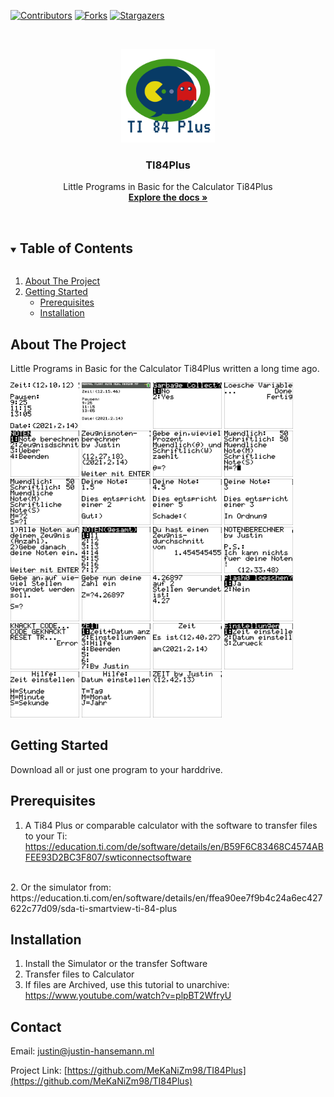 [![Contributors][contributors-shield]][contributors-url]
[![Forks][forks-shield]][forks-url]
[![Stargazers][stars-shield]][stars-url]




<!-- PROJECT LOGO -->
<br />
<p align="center">
  <a href="https://github.com/MeKaNiZm98/TI84Plus">
    <img src="images/logo.png" alt="Logo" width="150" height="150">
  </a>

  <h3 align="center">TI84Plus</h3>

  <p align="center">
    Little Programs in Basic for the Calculator Ti84Plus
    <br />
    <a href="https://github.com/MeKaNiZm98/TI84Plus"><strong>Explore the docs »</strong></a>
    <br />
    <br />
  </p>
</p>



<!-- TABLE OF CONTENTS -->
<details open="open">
  <summary><h2 style="display: inline-block">Table of Contents</h2></summary>
  <ol>
    <li>
      <a href="#about-the-project">About The Project</a>
    </li>
    <li>
      <a href="#getting-started">Getting Started</a>
      <ul>
        <li><a href="#prerequisites">Prerequisites</a></li>
        <li><a href="#installation">Installation</a></li>
      </ul>
    </li>
  </ol>
</details>



<!-- ABOUT THE PROJECT -->
## About The Project

Little Programs in Basic for the Calculator Ti84Plus written a long time ago.

<img src="images/Clock1.jpg" width="110" height="74"> <img src="images/Clock2.jpg" width="110" height="74">
<img src="images/DelVar1.jpg" width="110" height="74">
<img src="images/DelVar1.1.jpg" width="110" height="74">
<img src="images/Noten1.1.jpg" width="110" height="74">
<img src="images/Noten1.2.jpg" width="110" height="74">
<img src="images/Noten1.3.jpg" width="110" height="74">
<img src="images/Noten1.4.jpg" width="110" height="74">
<img src="images/Noten1.5.jpg" width="110" height="74">
<img src="images/Noten1.6.jpg" width="110" height="74">
<img src="images/Noten1.7.jpg" width="110" height="74">
<img src="images/Noten1.8.jpg" width="110" height="74">
<img src="images/Noten1.9.jpg" width="110" height="74">
<img src="images/Noten1.10.jpg" width="110" height="74">
<img src="images/Noten1.11.jpg" width="110" height="74">
<img src="images/Noten1.12.jpg" width="110" height="74">
<img src="images/Runden1.jpg" width="110" height="74">
<img src="images/Runden1.1.jpg" width="110" height="74">
<img src="images/Runden1.2.jpg" width="110" height="74">
<img src="images/Virus1.jpg" width="110" height="74">
<img src="images/Virus1.1.jpg"  width="110" height="74">
<img src="images/Zeit1.jpg" width="110" height="74">
<img src="images/Zeit1.1.jpg" width="110" height="74">
<img src="images/Zeit1.2.jpg" width="110" height="74">
<img src="images/Zeit1.3.jpg" width="110" height="74">
<img src="images/Zeit1.4.jpg" width="110" height="74">
<img src="images/Zeit1.5.jpg" width="110" height="74">

<!-- GETTING STARTED -->
## Getting Started

Download all or just one program to your harddrive.

## Prerequisites

1. A Ti84 Plus or comparable calculator with the software to transfer files to your Ti: https://education.ti.com/de/software/details/en/B59F6C83468C4574ABFEE93D2BC3F807/swticonnectsoftware
<br>
2. Or the simulator from: 
https://education.ti.com/en/software/details/en/ffea90ee7f9b4c24a6ec427622c77d09/sda-ti-smartview-ti-84-plus 


## Installation

  1. Install the Simulator or the transfer Software
  2. Transfer files to Calculator
  3. If files are Archived, use this tutorial to unarchive: https://www.youtube.com/watch?v=plpBT2WfryU


<!-- CONTACT -->
## Contact

Email: justin@justin-hansemann.ml

Project Link: [https://github.com/MeKaNiZm98/TI84Plus](https://github.com/MeKaNiZm98/TI84Plus)


<!-- MARKDOWN LINKS & IMAGES -->
<!-- https://www.markdownguide.org/basic-syntax/#reference-style-links -->
[contributors-shield]: https://img.shields.io/github/contributors/MeKaNiZm98/TI84Plus.svg?style=for-the-badge
[contributors-url]: https://github.com/MeKaNiZm98/TI84Plus/graphs/contributors
[forks-shield]: https://img.shields.io/github/forks/MeKaNiZm98/TI84Plus.svg?style=for-the-badge
[forks-url]: https://github.com/MeKaNiZm98/TI84Plus/network/members
[stars-shield]: https://img.shields.io/github/stars/MeKaNiZm98/TI84Plus.svg?style=for-the-badge
[stars-url]: https://github.com/MeKaNiZm98/TI84Plus/stargazers


